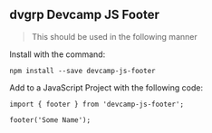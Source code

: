 ## dvgrp Devcamp JS Footer
>This should be used in the following manner

Install with the command:
```
npm install --save devcamp-js-footer
```

Add to a JavaScript Project with the following code:
```
import { footer } from 'devcamp-js-footer';

footer('Some Name');
```